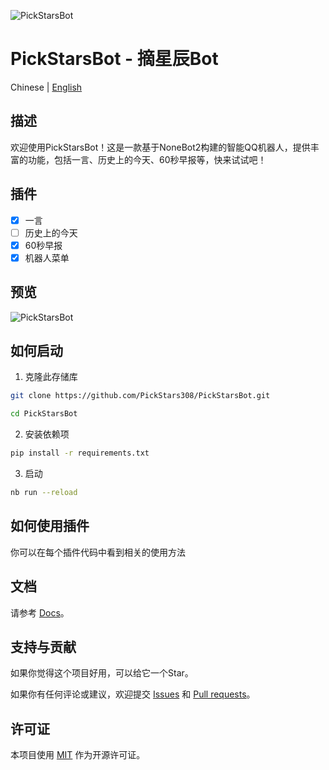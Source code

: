 ![PickStarsBot](https://socialify.git.ci/PickStars308/PickStarsBot/image?description=1&font=Inter&forks=1&issues=1&language=1&logo=https%3A%2F%2Fimg.picui.cn%2Ffree%2F2025%2F01%2F25%2F67948e715920d.png&name=1&owner=1&pattern=Circuit+Board&stargazers=1&theme=Auto)

# PickStarsBot - 摘星辰Bot

Chinese | [English](README.md)

## 描述
欢迎使用PickStarsBot！这是一款基于NoneBot2构建的智能QQ机器人，提供丰富的功能，包括一言、历史上的今天、60秒早报等，快来试试吧！

## 插件
- [x] 一言
- [ ] 历史上的今天
- [x] 60秒早报
- [x] 机器人菜单

## 预览
![PickStarsBot](https://img.picui.cn/free/2025/01/26/679524c779630.jpg)

## 如何启动

1. 克隆此存储库
```bash
git clone https://github.com/PickStars308/PickStarsBot.git
```
```bash
cd PickStarsBot
```

2. 安装依赖项
```bash
pip install -r requirements.txt
```

3. 启动
```bash
nb run --reload
```

## 如何使用插件
你可以在每个插件代码中看到相关的使用方法

## 文档

请参考 [Docs](https://nonebot.dev/)。

## 支持与贡献
如果你觉得这个项目好用，可以给它一个Star。

如果你有任何评论或建议，欢迎提交 [Issues](https://github.com/PickStars308/PickStarsBot/issues) 和 [Pull requests](https://github.com/PickStars308/PickStarsBot/pulls)。

## 许可证
本项目使用 [MIT](LICENSE) 作为开源许可证。
